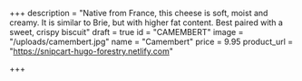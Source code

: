 +++
description = "Native from France, this cheese is soft, moist and creamy. It is similar to Brie, but with higher fat content. Best paired with a sweet, crispy biscuit"
draft = true
id = "CAMEMBERT"
image = "/uploads/camembert.jpg"
name = "Camembert"
price = 9.95
product_url = "https://snipcart-hugo-forestry.netlify.com"

+++
